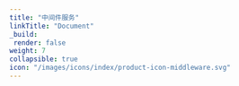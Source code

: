 ```yaml
---
title: "中间件服务"
linkTitle: "Document"
_build:
 render: false 
weight: 7
collapsible: true
icon: "/images/icons/index/product-icon-middleware.svg"
---
```


